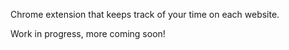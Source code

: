 Chrome extension that keeps track of your time on each website.

Work in progress, more coming soon!